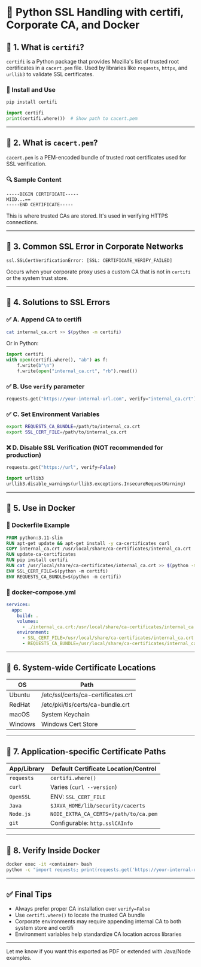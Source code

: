 # 📄 Python SSL Handling with certifi, Corporate CA, and Docker

## 🔹 1. What is `certifi`?

`certifi` is a Python package that provides Mozilla's list of trusted root certificates in a `cacert.pem` file.
Used by libraries like `requests`, `httpx`, and `urllib3` to validate SSL certificates.

### 🔧 Install and Use

```bash
pip install certifi
```

```python
import certifi
print(certifi.where())  # Show path to cacert.pem
```

---

## 🔹 2. What is `cacert.pem`?

`cacert.pem` is a PEM-encoded bundle of trusted root certificates used for SSL verification.

### 🔍 Sample Content

```
-----BEGIN CERTIFICATE-----
MIID...==
-----END CERTIFICATE-----
```

This is where trusted CAs are stored. It's used in verifying HTTPS connections.

---

## 🔹 3. Common SSL Error in Corporate Networks

```
ssl.SSLCertVerificationError: [SSL: CERTIFICATE_VERIFY_FAILED]
```

Occurs when your corporate proxy uses a custom CA that is not in `certifi` or the system trust store.

---

## 🔹 4. Solutions to SSL Errors

### ✅ A. Append CA to certifi

```bash
cat internal_ca.crt >> $(python -m certifi)
```

Or in Python:

```python
import certifi
with open(certifi.where(), "ab") as f:
    f.write(b"\n")
    f.write(open("internal_ca.crt", "rb").read())
```

### ✅ B. Use `verify` parameter

```python
requests.get("https://your-internal-url.com", verify="internal_ca.crt")
```

### ✅ C. Set Environment Variables

```bash
export REQUESTS_CA_BUNDLE=/path/to/internal_ca.crt
export SSL_CERT_FILE=/path/to/internal_ca.crt
```

### ❌ D. Disable SSL Verification (NOT recommended for production)

```python
requests.get("https://url", verify=False)
```

```python
import urllib3
urllib3.disable_warnings(urllib3.exceptions.InsecureRequestWarning)
```

---

## 🔹 5. Use in Docker

### 🐳 Dockerfile Example

```dockerfile
FROM python:3.11-slim
RUN apt-get update && apt-get install -y ca-certificates curl
COPY internal_ca.crt /usr/local/share/ca-certificates/internal_ca.crt
RUN update-ca-certificates
RUN pip install certifi
RUN cat /usr/local/share/ca-certificates/internal_ca.crt >> $(python -m certifi)
ENV SSL_CERT_FILE=$(python -m certifi)
ENV REQUESTS_CA_BUNDLE=$(python -m certifi)
```

### 🐳 docker-compose.yml

```yaml
services:
  app:
    build: .
    volumes:
      - ./internal_ca.crt:/usr/local/share/ca-certificates/internal_ca.crt
    environment:
      - SSL_CERT_FILE=/usr/local/share/ca-certificates/internal_ca.crt
      - REQUESTS_CA_BUNDLE=/usr/local/share/ca-certificates/internal_ca.crt
```

---

## 🔹 6. System-wide Certificate Locations

| OS      | Path                               |
| ------- | ---------------------------------- |
| Ubuntu  | /etc/ssl/certs/ca-certificates.crt |
| RedHat  | /etc/pki/tls/certs/ca-bundle.crt   |
| macOS   | System Keychain                    |
| Windows | Windows Cert Store                 |

---

## 🔹 7. Application-specific Certificate Paths

| App/Library | Default Certificate Location/Control  |
| ----------- | ------------------------------------- |
| `requests`  | `certifi.where()`                     |
| `curl`      | Varies (`curl --version`)             |
| `OpenSSL`   | ENV: `SSL_CERT_FILE`                  |
| `Java`      | `$JAVA_HOME/lib/security/cacerts`     |
| `Node.js`   | `NODE_EXTRA_CA_CERTS=/path/to/ca.pem` |
| `git`       | Configurable: `http.sslCAInfo`        |

---

## 🔹 8. Verify Inside Docker

```bash
docker exec -it <container> bash
python -c "import requests; print(requests.get('https://your-internal-url.com'))"
```

---

## ✅ Final Tips

- Always prefer proper CA installation over `verify=False`
- Use `certifi.where()` to locate the trusted CA bundle
- Corporate environments may require appending internal CA to both system store and certifi
- Environment variables help standardize CA location across libraries

---

Let me know if you want this exported as PDF or extended with Java/Node examples.
